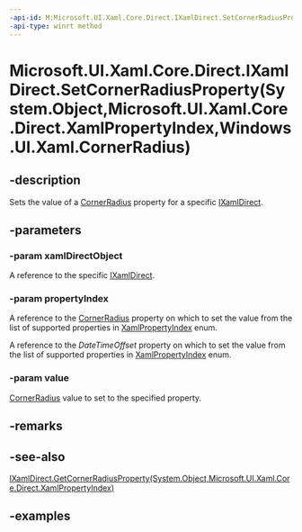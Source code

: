 ```yaml
---
-api-id: M:Microsoft.UI.Xaml.Core.Direct.IXamlDirect.SetCornerRadiusProperty(System.Object,Microsoft.UI.Xaml.Core.Direct.XamlPropertyIndex,Windows.UI.Xaml.CornerRadius)
-api-type: winrt method
---
```


# Microsoft.UI.Xaml.Core.Direct.IXamlDirect.SetCornerRadiusProperty(System.Object,Microsoft.UI.Xaml.Core.Direct.XamlPropertyIndex,Windows.UI.Xaml.CornerRadius)

<!--
public void SetCornerRadiusProperty (object xamlDirectObject, Microsoft.UI.Xaml.Core.Direct.XamlPropertyIndex propertyIndex, Windows.UI.Xaml.CornerRadius value);
-->

## -description

Sets the value of a [CornerRadius](/uwp/api/windows.ui.xaml.cornerradius) property for a specific [IXamlDirect](ixamldirect.md).

## -parameters

### -param xamlDirectObject

A reference to the specific [IXamlDirect](ixamldirect.md).

### -param propertyIndex

A reference to the [CornerRadius](/uwp/api/windows.ui.xaml.cornerradius) property on which to set the value from the list of supported properties in [XamlPropertyIndex](xamlpropertyindex.md) enum.

A reference to the *DateTimeOffset* property on which to set the value from the list of supported properties in [XamlPropertyIndex](xamlpropertyindex.md) enum.

### -param value

[CornerRadius](/uwp/api/windows.ui.xaml.cornerradius) value to set to the specified property.

## -remarks

## -see-also

[IXamlDirect.GetCornerRadiusProperty(System.Object,Microsoft.UI.Xaml.Core.Direct.XamlPropertyIndex)](ixamldirect_getcornerradiusproperty_1274645630.md)

## -examples

